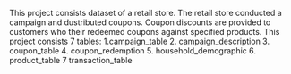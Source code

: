 This project consists dataset  of a retail store. The retail store conducted a campaign and dustributed coupons. 
Coupon discounts are provided to customers who  their redeemed coupons against specified products.
This project consists 7 tables:
1.campaign_table 2. campaign_description 3. coupon_table 4. coupon_redemption 5. household_demographic 6. product_table 7 transaction_table

